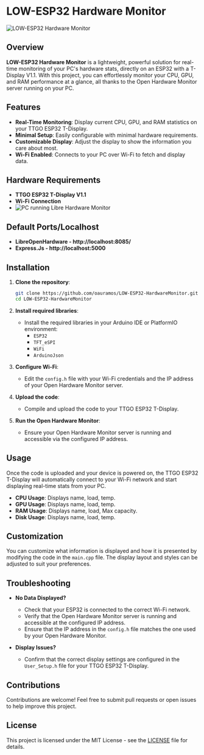 # LOW-ESP32 Hardware Monitor

![LOW-ESP32 Hardware Monitor](https://user-images.githubusercontent.com/your-image-url.png)

## Overview

**LOW-ESP32 Hardware Monitor** is a lightweight, powerful solution for real-time monitoring of your PC's hardware stats, directly on an ESP32 with a T-Display V1.1. With this project, you can effortlessly monitor your CPU, GPU, and RAM performance at a glance, all thanks to the Open Hardware Monitor server running on your PC.

## Features

- **Real-Time Monitoring**: Display current CPU, GPU, and RAM statistics on your TTGO ESP32 T-Display.
- **Minimal Setup**: Easily configurable with minimal hardware requirements.
- **Customizable Display**: Adjust the display to show the information you care about most.
- **Wi-Fi Enabled**: Connects to your PC over Wi-Fi to fetch and display data.

## Hardware Requirements

- **TTGO ESP32 T-Display V1.1**
- **Wi-Fi Connection**
- ![PC running Libre Hardware Monitor](https://github.com/LibreHardwareMonitor/LibreHardwareMonitor)

## Default Ports/Localhost

- **LibreOpenHardware - http://localhost:8085/**
- **Express.Js - http://localhost:5000**

## Installation

1. **Clone the repository**:

   ```bash
   git clone https://github.com/oauramos/LOW-ESP32-HardwareMonitor.git
   cd LOW-ESP32-HardwareMonitor
   ```

2. **Install required libraries**:

   - Install the required libraries in your Arduino IDE or PlatformIO environment:
     - `ESP32`
     - `TFT_eSPI`
     - `WiFi`
     - `ArduinoJson`

3. **Configure Wi-Fi**:

   - Edit the `config.h` file with your Wi-Fi credentials and the IP address of your Open Hardware Monitor server.

4. **Upload the code**:

   - Compile and upload the code to your TTGO ESP32 T-Display.

5. **Run the Open Hardware Monitor**:
   - Ensure your Open Hardware Monitor server is running and accessible via the configured IP address.

## Usage

Once the code is uploaded and your device is powered on, the TTGO ESP32 T-Display will automatically connect to your Wi-Fi network and start displaying real-time stats from your PC.

- **CPU Usage**: Displays name, load, temp.
- **GPU Usage**: Displays name, load, temp.
- **RAM Usage**: Displays name, load, Max capacity.
- **Disk Usage**: Displays name, load, temp.

## Customization

You can customize what information is displayed and how it is presented by modifying the code in the `main.cpp` file. The display layout and styles can be adjusted to suit your preferences.

## Troubleshooting

- **No Data Displayed?**

  - Check that your ESP32 is connected to the correct Wi-Fi network.
  - Verify that the Open Hardware Monitor server is running and accessible at the configured IP address.
  - Ensure that the IP address in the `config.h` file matches the one used by your Open Hardware Monitor.

- **Display Issues?**
  - Confirm that the correct display settings are configured in the `User_Setup.h` file for your TTGO ESP32 T-Display.

## Contributions

Contributions are welcome! Feel free to submit pull requests or open issues to help improve this project.

## License

This project is licensed under the MIT License - see the [LICENSE](LICENSE) file for details.
